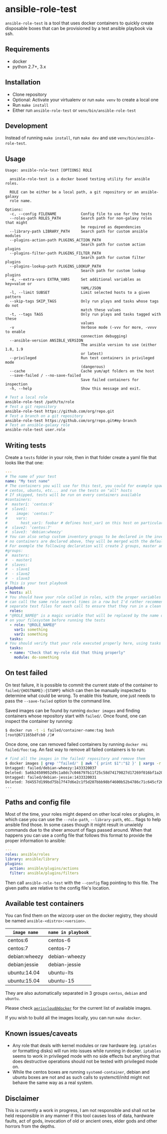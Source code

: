 # ansible-role-test

`ansible-role-test` is a tool that uses docker containers to quickly create
disposable boxes that can be provisioned by a test ansible playbook via ssh.

## Requirements

* docker
* python 2.7+, 3.x

## Installation

* Clone repository
* Optional: Activate your virtualenv or run `make venv` to create a local one
* Run `make install`
* Either run `ansible-role-test` or `venv/bin/ansible-role-test`

## Development

Instead of running `make install`, run `make dev` and use `venv/bin/ansible-role-test`.

## Usage

```
Usage: ansible-role-test [OPTIONS] ROLE

  ansible-role-test is a docker based testing utility for ansible roles.

  ROLE can be either be a local path, a git repository or an ansible-galaxy
  role name.

Options:
  -c, --config FILENAME           Config file to use for the tests
  --roles-path ROLES_PATH         Search path for non-galaxy roles that might
                                  be required as dependencies
  --library-path LIBRARY_PATH     Search path for custom ansible modules
  --plugins-action-path PLUGINS_ACTION_PATH
                                  Search path for custom action plugins
  --plugins-filter-path PLUGINS_FILTER_PATH
                                  Search path for custom filter plugins
  --plugins-lookup-path PLUGINS_LOOKUP_PATH
                                  Search path for custom lookup plugins
  -e, --extra-vars EXTRA_VARS     Set additional variables as key=value or
                                  YAML/JSON
  -l, --limit SUBSET              Limit selected hosts to a given pattern
  --skip-tags SKIP_TAGS           Only run plays and tasks whose tags do not
                                  match these values
  -t, --tags TAGS                 Only run plays and tasks tagged with these
                                  values
  -v                              Verbose mode (-vvv for more, -vvvv to enable
                                  connection debugging)
  --ansible-version ANSIBLE_VERSION
                                  The ansible version to use (either 1.8, 1.9
                                  or latest)
  --privileged                    Run test containers in privileged mode
                                  (dangerous)
  --cache                         Cache yum/apt folders on the host
  --save-failed / --no-save-failed
                                  Save failed containers for inspection
  -h, --help                      Show this message and exit.
```

```bash
# Test a local role
ansible-role-test /path/to/role
# Test a git repository
ansible-role-test https://github.com/org/repo.git
# Test a branch on a git repository
ansible-role-test https://github.com/org/repo.git#my-branch
# Test an ansible-galaxy role
ansible-role-test user.role
```

## Writing tests

Create a `tests` folder in your role, then in that folder create a yaml file that
looks like that one:

```yaml
---
# The name of your test
name: "My test name"
# The containers you will use for this test, you could for example spawn a debian
# centos, ubuntu, etc... and run the tests on "all" hosts
# If skipped, tests will be run on every containers available
#containers:
#  master1: 'centos:6'
#  slave1:
#    image: 'centos:7'
#    vars:
#      host_var1: foobar # defines host_var1 on this host on particular
#  slave2: 'centos:7'
#  slave3: 'debian:wheezy'
# You can also setup custom inventory groups to be declared in the inventory, if
# no containers are declared above, they will be merged with the default groups.
# For exemple the following declaration will create 2 groups, master and slaves.
#groups:
#  masters:
#  - master1
#  slaves:
#  - slave1
#  - slave2
#  - slave3
# This is your test playbook
playbook:
- hosts: all
# You should have your role called in roles, with the proper variables set, you
# can call the same role several times in a row but I'd rather recommend creating
# separate test files for each call to ensure that they run in a clean env
  roles:
# "@ROLE_NAME@" is a magic variable that will be replaced by the name of the role
# on your filesystem before running the tests
  - role: "@ROLE_NAME@"
    var1: something
    var2: something
  tasks:
# You should verify that your role executed properly here, using tasks
  tasks:
  - name: "Check that my-role did that thing properly"
    module: do-something
```

## On test failed

On test failure, it is possible to commit the current state of the container to
`failed/{HOSTNAME}:{STAMP}` which can then be manually inspected to determine
what could be wrong. To enable this feature, one just needs to pass the
`--save-failed` option to the command line.

Saved images can be found by running `docker images` and finding containers
whose repository start with `failed/`. Once found, one can inspect the container
by running:

```bash
$ docker run -t -i failed/container-name:tag bash
[root@671165bdfcb0 /]#
```

Once done, one can removed failed containers by running `docker rmi failed/foo:tag`.
An fast way to remove all failed containers is to run:

```bash
# find all the images in the failed/ repository and remove them
$ docker images | grep '^failed/' | awk '{ print $1":"$2 }' | xargs -r docker rmi
Untagged: failed/debian-wheezy:1433320037
Deleted: 5a6b24509052d9c1a8dc7c046797b11f25c58d74179827d17269f016bf1a20ee
Untagged: failed/debian-jessie:1433320031
Deleted: 7d4557d199bd75b17f47d6e2c1f5d207bbb98bf4600b52b4786c71c645cf266e
...
```

## Paths and config file

Most of the time, your roles might depend on other local roles or plugins, in
which case you can use the `--role-path`, `--library-path`, etc... flags to help
ansible find those. In some cases though it might result in unwieldy commands
due to the sheer amount of flags passed around. When that happens you can use a
config file that follows this format to provide the proper information to ansible:

```yaml
---
roles: ansible/roles
library: ansible/library
plugins:
  action: ansible/plugins/actions
  filter: ansible/plugins/filters
```

Then call `ansible-role-test` with the `--config` flag pointing to this file.
The given paths are relative to the config file's location.

## Available test containers

You can find them on the wizcorp user on the docker registry, they should be
named `ansible-<distro>:<version>`.

`image name`    | `name in playbook`
----------------|-------------------
centos:6        | centos-6
centos:7        | centos-7
debian:wheezy   | debian-wheezy
debian:jessie   | debian-jessie
ubuntu:14.04    | ubuntu-lts
ubuntu:15.04    | ubuntu-15

They are also automatically separated in 3 groups `centos`, `debian` and `ubuntu`.

Please check [`aeriscloud@docker`](https://registry.hub.docker.com/repos/aeriscloud/)
for the current list of available images.

If you wish to build all the images locally, you can run `make docker`.

## Known issues/caveats

* Any role that deals with kernel modules or raw hardware (eg. `iptables` or
  formatting disks) will run into issues while running in docker.
  `iptables` seems to work in privileged mode with no side effects but
  anything that does destructive operations should not be tested with
  privileged mode on.
* While the centos boxes are running `systemd-container`, debian and ubuntu
  boxes are not and as such calls to systemctl/initd might not behave the
  same way as a real system.


## Disclaimer

This is currently a work in progress, I am not responsible and shall not
be held responsible in any manner if this tool causes loss of data, hardware
faults, act of gods, invocation of old or ancient ones, elder gods and other
horrors from the depths.
